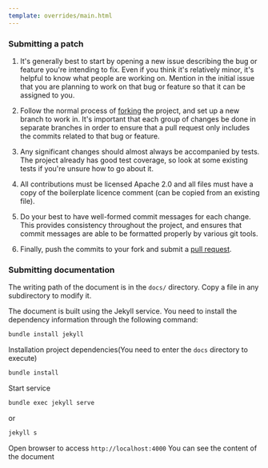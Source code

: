 ```yaml
---
template: overrides/main.html
---
```


### Submitting a patch

1. It's generally best to start by opening a new issue describing the bug or
   feature you're intending to fix.  Even if you think it's relatively minor,
   it's helpful to know what people are working on.  Mention in the initial
   issue that you are planning to work on that bug or feature so that it can
   be assigned to you.

2. Follow the normal process of [forking](https://help.github.com/articles/fork-a-repo) the project, and set up a new
   branch to work in.  It's important that each group of changes be done in
   separate branches in order to ensure that a pull request only includes the
   commits related to that bug or feature.

3. Any significant changes should almost always be accompanied by tests.  The
   project already has good test coverage, so look at some existing
   tests if you're unsure how to go about it.

4. All contributions must be licensed Apache 2.0 and all files must have
   a copy of the boilerplate licence comment (can be copied from an existing
   file).

5. Do your best to have well-formed commit messages for each change.
   This provides consistency throughout the project, and ensures that commit
   messages are able to be formatted properly by various git tools.

6. Finally, push the commits to your fork and submit a [pull request](https://github.com/EdurtIO/incubator-dbm/pulls).

### Submitting documentation

The writing path of the document is in the `docs/` directory. Copy a file in any subdirectory to modify it.

The document is built using the Jekyll service. You need to install the dependency information through the following command:

```bash
bundle install jekyll
```

Installation project dependencies(You need to enter the `docs` directory to execute)

```bash
bundle install
```

Start service

```bash
bundle exec jekyll serve
```

or

```bash
jekyll s
```

Open browser to access `http://localhost:4000` You can see the content of the document
